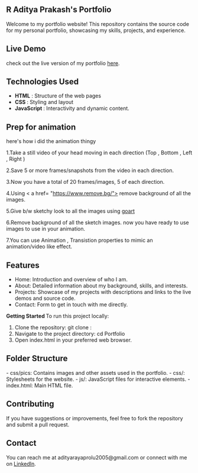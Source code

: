 <h2>R Aditya Prakash's Portfolio</h2>

Welcome to my portfolio website! This repository contains the source code for my personal portfolio, showcasing my skills, projects, and experience.

<h2>Live Demo</h2>

check out the live version of my portfolio [here](https://radityaprakash.netlify.app/).

<h2> Technologies Used </h2>

- <b>HTML</b> : Structure of the web pages
- <b> CSS </b> : Styling and layout
- <b>JavaScript </b>: Interactivity and dynamic content.
  
<h2>Prep for animation</h2>
here's how i did the animation thingy

1.Take a still video of your head moving in each direction (Top , Bottom , Left , Right )

2.Save 5 or more frames/snapshots from the video in each direction.

3.Now you have a total of 20 frames/images, 5 of each direction.

4.Using < a href= "https://www.remove.bg/"> </a> remove background of all the images.

5.Give b/w sketchy look to all the images using <a href ="https://goart.fotor.com/">goart </a>

6.Remove background of all the sketch images. now you have ready to use images to use in your animation.

7.You can use Animation , Transistion properties to mimic an animation/video like effect.

<h2>Features</h2>

* Home: Introduction and overview of who I am.
* About: Detailed information about my background, skills, and interests.
* Projects: Showcase of my projects with descriptions and links to the live demos and source code.
* Contact: Form to get in touch with me directly.
  
<b>Getting Started </b>
To run this project locally:

1. Clone the repository:
git clone :
2. Navigate to the project directory:
cd Portfolio
3. Open index.html in your preferred web browser.
<h2>Folder Structure</h2>
- css/pics: Contains images and other assets used in the portfolio.
- css/: Stylesheets for the website.
- js/: JavaScript files for interactive elements.
- index.html: Main HTML file.
<h2>Contributing</h2>
If you have suggestions or improvements, feel free to fork the repository and submit a pull request.

<h2>Contact</h2>
You can reach me at adityarayaprolu2005@gmail.com or connect with me on <a href ="https://www.linkedin.com/in/rayaprolu-aditya-prakash-224609203?utm_source=share&utm_campaign=share_via&utm_content=profile&utm_medium=android_app">LinkedIn</a>.
